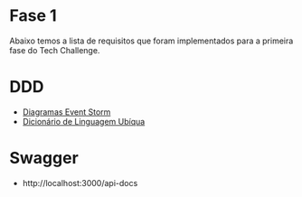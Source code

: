 # Fase 1

Abaixo temos a lista de requisitos que foram implementados para a primeira fase do Tech Challenge.

# DDD

* [Diagramas Event Storm](https://miro.com/app/board/uXjVK0LIAuE=/)
* [Dicionário de Linguagem Ubíqua](DICIONARIO.md)

# Swagger

* http://localhost:3000/api-docs